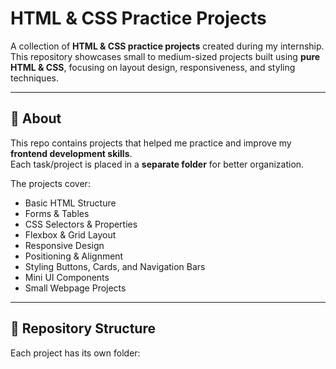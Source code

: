 # HTML & CSS Practice Projects

A collection of **HTML & CSS practice projects** created during my internship.  
This repository showcases small to medium-sized projects built using **pure HTML & CSS**, focusing on layout design, responsiveness, and styling techniques.

---

## 📌 About
This repo contains projects that helped me practice and improve my **frontend development skills**.  
Each task/project is placed in a **separate folder** for better organization.

The projects cover:
- Basic HTML Structure
- Forms & Tables
- CSS Selectors & Properties
- Flexbox & Grid Layout
- Responsive Design
- Positioning & Alignment
- Styling Buttons, Cards, and Navigation Bars
- Mini UI Components
- Small Webpage Projects

---

## 📂 Repository Structure
Each project has its own folder:

